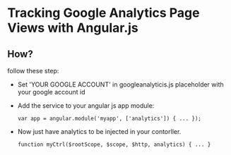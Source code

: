# Tracking Google Analytics Page Views with Angular.js

## How?

follow these step:

- Set 'YOUR GOOGLE ACCOUNT' in googleanalyticis.js placeholder with your google account id
- Add the service to your angular js app module:

	``var app = angular.module('myapp', ['analytics']) {
		...
	});``

- Now just have analytics to be injected in your contorller.

	``function myCtrl($rootScope, $scope, $http, analytics) {
	    ...
	}``
